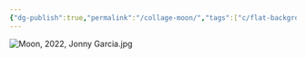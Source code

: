 ```yaml
---
{"dg-publish":true,"permalink":"/collage-moon/","tags":["c/flat-background","c/moon","c/PK","c/abstract","c/white","c/colorfull","c/woman","c/face","c/2022"],"created":"2024-01-15T21:25:06.240-05:00","updated":"2024-01-15T21:27:30.546-05:00"}
---
```



![Moon, 2022, Jonny Garcia.jpg](/img/user/MEDIA/Moon,%202022,%20Jonny%20Garcia.jpg)
